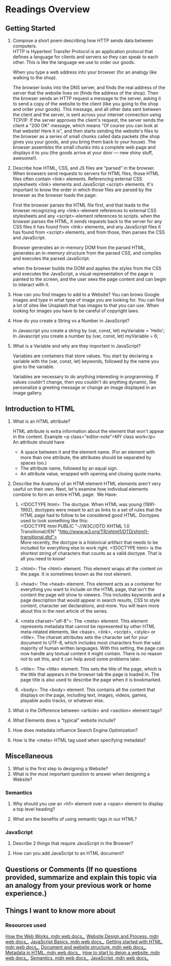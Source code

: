 # Readings Overview

## Getting Started

1. Compose a short poem describing how HTTP sends data between computers.&nbsp;  
    HTTP is Hypertext Transfer Protocol is an application protocol that defines a language for clients and servers so they can speak to each other. This is like the language we use to order our goods.

    When you type a web address into your browser (for an analogy like walking to the shop).

    The browser looks into the DNS server, and finds the real address of the server that the website lives on (finds the address of the shop).
    Then the browser sends an HTTP request a message to the server, asking it to send a copy of the website to the client (like you going to the shop and order your goods).   This message, and all other data sent between the client and the server, is sent across your internet connection using TCP/IP.
    If the server approves the client's request, the server sends the client a "200 OK" message, which means "Of course you can look at that website! Here it is", and then starts sending the website's files to the browser as a series of small chunks called data packets (the shop gives you your goods, and you bring them back to your house).
    The browser assembles the small chunks into a complete web page and displays it to you (the goods arrive at your door — new shiny stuff, awesome!).

2. Describe how HTML, CSS, and JS files are “parsed” in the browser.
    When browsers send requests to servers for HTML files, those HTML files often contain \<link> elements.
    Referencing external CSS stylesheets \<link> elements and JavaScript \<script> elements.
    It's important to know the order in which those files are parsed by the browser as the browser loads the page:

    First the  browser parses the HTML file first, and that leads to the browser recognizing any \<link>-element references to external CSS stylesheets and any \<script>-element references to scripts.
    when the browser parses the HTML, it sends requests back to the server for any CSS files it has found from \<link> elements, and any JavaScript files it has found from \<script> elements, and from those, then parses the CSS and JavaScript.

    Browser generates an in-memory DOM from the parsed HTML, generates an in-memory structure from the parsed CSS, and compiles and executes the parsed JavaScript.

    when the browser builds the DOM and applies the styles from the CSS and executes the JavaScript, a visual representation of the page is painted to the screen, and the user sees the page content and can begin to interact with it.

3. How can you find images to add to a Website?
    You can brows Google images and type in what type of image you are looking for. You can find a lot of sites like Unsplash that has images to that you can use. When looking for images you have to be careful of copyright laws.

4. How do you create a String vs a Number in JavaScript?

    In Javascript you create a string by (var, const, let) myVariable = 'Hello';&nbsp;  
    In Javascript you create a number by (var, const, let) myVariable = 6;

5. What is a Variable and why are they important in JavaScript?

    Variables are containers that store values. You start by declaring a variable with the (var, const, let) keywords, followed by the name you give to the variable.

    Variables are necessary to do anything interesting in programming. If values couldn't change, then you couldn't do anything dynamic, like personalize a greeting message or change an image displayed in an image gallery.

## Introduction to HTML

 1. What is an HTML attribute?

    HTML attribute is extra information about the element that won't appear in the content.
    Example \<p class="editor-note">MY class work\</p>&nbsp;  
    An attribute should have &nbsp;  
    * A space between it and the element name. (For an element with more than one attribute, the attributes should be separated by spaces too.)
    * The attribute name, followed by an equal sign.
    * An attribute value, wrapped with opening and closing quote marks.

 2. Describe the Anatomy of an HTMl element
 HTML elements aren't very useful on their own. Next, let's examine how individual elements combine to form an entire HTML page:&nbsp;
 We Have:&nbsp;  
    1. \<!DOCTYPE html>: The doctype. When HTML was young (1991-1992), doctypes were meant to act as links to a set of rules that the HTML page had to follow to be considered good HTML. Doctypes used to look something like this:&nbsp;  
\<!DOCTYPE html PUBLIC "-//W3C//DTD XHTML 1.0 Transitional//EN"
"http://www.w3.org/TR/xhtml1/DTD/xhtml1-transitional.dtd">&nbsp;  
More recently, the doctype is a historical artifact that needs to be included for everything else to work right. \<!DOCTYPE html> is the shortest string of characters that counts as a valid doctype. That is all you need to know!

    2. \<html></html>: The \<html> element. This element wraps all the content on the page. It is sometimes known as the root element.

    3. \<head></head>: The \<head> element. This element acts as a container for everything you want to include on the HTML page, that isn't the content the page will show to viewers. This includes keywords and a page description that would appear in search results, CSS to style content, character set declarations, and more. You will learn more about this in the next article of the series.
    4. \<meta charset="utf-8">: The \<meta> element. This element represents metadata that cannot be represented by other HTML meta-related elements, like \<base>, \<link>, \<script>, \<style> or \<title>. The charset attributes sets the character set for your document to UTF-8, which includes most characters from the vast majority of human written languages. With this setting, the page can now handle any textual content it might contain. There is no reason not to set this, and it can help avoid some problems later.
    5. \<title></title>: The \<title> element. This sets the title of the page, which is the title that appears in the browser tab the page is loaded in. The page title is also used to describe the page when it is bookmarked.
    6. \<body></body>: The \<body> element. This contains all the content that displays on the page, including text, images, videos, games, playable audio tracks, or whatever else.


 3. What is the Difference between \<article> and \<section> element tags?
 4. What Elements does a “typical” website include?
 5. How does metadata influence Search Engine Optimization?
 6. How is the \<meta> HTML tag used when specifying metadata?

## Miscellaneous

1. What is the first step to designing a Website?
2. What is the most important question to answer when designing a Website?

### Semantics

1. Why should you use an \<h1> element over a \<span> element to display a top level heading?

2. What are the benefits of using semantic tags in our HTML?

### JavaScript

1. Describe 2 things that require JavaScript in the Browser?

2. How can you add JavaScript to an HTML document?

## Questions or Comments (If no questions provided, summarize and explain this topic via an analogy from your previous work or home experience.)

## Things I want to know more about

### Resources used

[How the Web Works. mdn web docs_](https://developer.mozilla.org/en-US/docs/Learn/Getting_started_with_the_web/How_the_Web_works),
[Website Design and Process. mdn web docs_](https://developer.mozilla.org/en-US/docs/Learn/Getting_started_with_the_web/What_will_your_website_look_like),
[JavaScript Basics. mdn web docs_](https://developer.mozilla.org/en-US/docs/Learn/Getting_started_with_the_web/JavaScript_basics),
[Getting started with HTML. mdn web docs_](https://developer.mozilla.org/en-US/docs/Learn/HTML/Introduction_to_HTML/Getting_started),
[Document and website structure. mdn web docs_](https://developer.mozilla.org/en-US/docs/Learn/HTML/Introduction_to_HTML/Document_and_website_structure),
[Metadata in HTML. mdn web docs_](https://developer.mozilla.org/en-US/docs/Learn/HTML/Introduction_to_HTML/The_head_metadata_in_HTML),
[How to start to deign a website. mdn web docs_](https://developer.mozilla.org/en-US/docs/Learn/Common_questions/Thinking_before_coding),
[Semantics. mdn web docs_](https://developer.mozilla.org/en-US/docs/Glossary/Semantics),
[JavaScript. mdn web docs_](https://developer.mozilla.org/en-US/docs/Glossary/Semantics)
